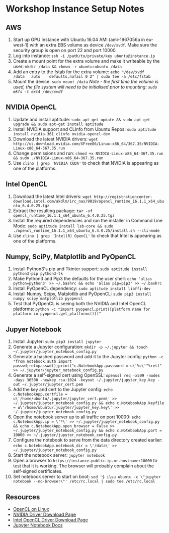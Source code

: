 # Workshop Instance Setup Notes

## AWS

1. Start up GPU Instance with Ubuntu 16.04 AMI (ami-1967056a in eu-west-1) with an extra EBS volume as device `/dev/svdf`. Make sure the security group is open on port 22 and port 10000.
2. Log into instance: `ssh -i /path/to/private/key ubuntu@instance.ip`
3. Create a mount point for the extra volume and make it writeable by the user: `mkdir /data && chown -r ubuntu:ubuntu /data`
4. Add an entry to the fstab for the extra volume: `echo "/dev/xvdf       /data   auto    defaults,nofail 0 2" | sudo tee -a /etc/fstab`
5. Mount the device: `sudo mount /data`
*Note - the first time the volume is used, the file system will need to be initialised prior to mounting: `sudo mkfs -t ext4 /dev/xvdf`*

## NVIDIA OpenCL

1. Update and install aptitude: `sudo apt-get update && sudo apt-get upgrade && sudo apt-get install aptitude`
2. Install NVIDIA support and CLInfo from Ubuntu Repos: `sudo aptitude install nvidia-361 clinfo nvidia-opencl-dev`
3. Download the latest NVIDIA drivers: `wget http://us.download.nvidia.com/XFree86/Linux-x86_64/367.35/NVIDIA-Linux-x86_64-367.35.run`
4. Change permissions and run: `chmod +x NVIDIA-Linux-x86_64-367.35.run && sudo ./NVIDIA-Linux-x86_64-367.35.run`
5. Use `clino | grep 'NVIDIA CUDA'` to check that NVIDIA is appearing as one of the platforms.

## Intel OpenCL

1. Download the latest Intel drivers: `wget http://registrationcenter-download.intel.com/akdlm/irc_nas/9019/opencl_runtime_16.1.1_x64_ubuntu_6.4.0.25.tgz`
2. Extract the resulting package: `tar -xf opencl_runtime_16.1.1_x64_ubuntu_6.4.0.25.tgz`
3. Install the required dependencies and run the installer in Command Line Mode: `sudo aptitude install lsb-core && sudo ./opencl_runtime_16.1.1_x64_ubuntu_6.4.0.25/install.sh --cli-mode`
4. Use `clino | grep 'Intel(R) OpenCL'` to check that Intel is appearing as one of the platforms.

## Numpy, SciPy, Matplotlib and PyOpenCL

1. Install Python3's pip and Tkinter support: `sudo aptitude install python3-pip python3-tk`
2. Make Python3 and Pip3 the defaults for the user shell: `echo 'alias python=python3' >> ~/.bashrc && echo 'alias pip=pip3' >> ~/.bashrc`
3. Install PyOpenCL dependency: `sudo aptitude install libffi-dev`
4. Install Numpy, Scipy, Matplotlib and PyOpenCL: `sudo pip3 install numpy scipy matplotlib pyopencl`  
5. Test that PyOpenCL is seeing both the NVIDIA and Intel OpenCL platforms: `python -c "import pyopencl;print([platform.name for platform in pyopencl.get_platforms()])"`

## Jupyer Notebook

1. Install Jupyter: `sudo pip3 install jupyter`
2. Generate a Jupyter configuration: `mkdir -p ~/.jupyter && touch ~/.jupyter/jupyter_notebook_config.py` 
3. Generate a hashed password and add it to the Jupyter config: `python -c "from notebook.auth import passwd;ret=passwd();print("c.NotebookApp.password = u\'%s\'"%ret)" >> ~/.jupyter/jupyter_notebook_config.py`
4. Generate a self-signed cert using OpenSSL: `openssl req -x509 -nodes -days 36500 -newkey rsa:1024 -keyout ~/.jupyter/jupyter_key.key -out ~/.jupyter/jupyter_cert.pem`
5. Add the key and cert to the Jupyter config: `echo c.NotebookApp.certfile = u\'/home/ubuntu/.jupyter/jupyter_cert.pem\' >> ~/.jupyter/jupyter_notebook_config.py && echo c.NotebookApp.keyfile = u\'/home/ubuntu/.jupyter/jupyter_key.key\' >> ~/.jupyter/jupyter_notebook_config.py`
6. Open the notebook server up to all traffic on port 10000: `echo c.NotebookApp.ip = \'*\' >> ~/.jupyter/jupyter_notebook_config.py && echo c.NotebookApp.open_browser = False >> ~/.jupyter/jupyter_notebook_config.py && echo c.NotebookApp.port = 10000 >> ~/.jupyter/jupyter_notebook_config.py`
7. Configure the notebook to serve from the data directory created earlier: `echo c.NotebookApp.notebook_dir = \'/data\' >> ~/.jupyter/jupyter_notebook_config.py`
8. Start the notebook server: `jupyter notebook`
9. Open a browser to `https://instance.public.ip.or.hostname:10000` to test that it is working. The browser will probably complain about the self-signed certificates.
10. Set notebook server to start on boot: `sed '$ i\su ubuntu -c \"jupyter notebook --no-browser\"' /etc/rc.local | sudo tee /etc/rc.local`

## Resources
* [OpenCL on Linux](https://wiki.tiker.net/OpenCLHowTo)
* [NVIDIA Driver Download Page](http://www.nvidia.com/Download/index.aspx?lang=en-us)
* [Intel OpenCL Driver Download Page](https://software.intel.com/en-us/articles/opencl-drivers#core_xeon)
* [Jupyter Notebook Docs](http://jupyter-notebook.readthedocs.io/)
